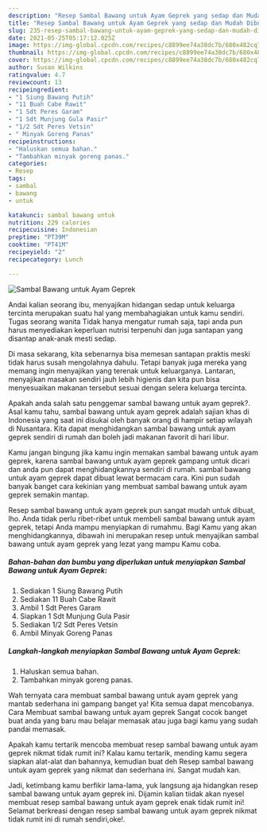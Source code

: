 ```yaml
---
description: "Resep Sambal Bawang untuk Ayam Geprek yang sedap dan Mudah Dibuat"
title: "Resep Sambal Bawang untuk Ayam Geprek yang sedap dan Mudah Dibuat"
slug: 235-resep-sambal-bawang-untuk-ayam-geprek-yang-sedap-dan-mudah-dibuat
date: 2021-05-25T05:17:12.025Z
image: https://img-global.cpcdn.com/recipes/c8899ee74a38dc7b/680x482cq70/sambal-bawang-untuk-ayam-geprek-foto-resep-utama.jpg
thumbnail: https://img-global.cpcdn.com/recipes/c8899ee74a38dc7b/680x482cq70/sambal-bawang-untuk-ayam-geprek-foto-resep-utama.jpg
cover: https://img-global.cpcdn.com/recipes/c8899ee74a38dc7b/680x482cq70/sambal-bawang-untuk-ayam-geprek-foto-resep-utama.jpg
author: Susan Wilkins
ratingvalue: 4.7
reviewcount: 13
recipeingredient:
- "1 Siung Bawang Putih"
- "11 Buah Cabe Rawit"
- "1 Sdt Peres Garam"
- "1 Sdt Munjung Gula Pasir"
- "1/2 Sdt Peres Vetsin"
- " Minyak Goreng Panas"
recipeinstructions:
- "Haluskan semua bahan."
- "Tambahkan minyak goreng panas."
categories:
- Resep
tags:
- sambal
- bawang
- untuk

katakunci: sambal bawang untuk 
nutrition: 229 calories
recipecuisine: Indonesian
preptime: "PT39M"
cooktime: "PT41M"
recipeyield: "2"
recipecategory: Lunch

---
```



![Sambal Bawang untuk Ayam Geprek](https://img-global.cpcdn.com/recipes/c8899ee74a38dc7b/680x482cq70/sambal-bawang-untuk-ayam-geprek-foto-resep-utama.jpg)

Andai kalian seorang ibu, menyajikan hidangan sedap untuk keluarga tercinta merupakan suatu hal yang membahagiakan untuk kamu sendiri. Tugas seorang  wanita Tidak hanya mengatur rumah saja, tapi anda pun harus menyediakan keperluan nutrisi terpenuhi dan juga santapan yang disantap anak-anak mesti sedap.

Di masa  sekarang, kita sebenarnya bisa memesan santapan praktis meski tidak harus susah mengolahnya dahulu. Tetapi banyak juga mereka yang memang ingin menyajikan yang terenak untuk keluarganya. Lantaran, menyajikan masakan sendiri jauh lebih higienis dan kita pun bisa menyesuaikan makanan tersebut sesuai dengan selera keluarga tercinta. 



Apakah anda salah satu penggemar sambal bawang untuk ayam geprek?. Asal kamu tahu, sambal bawang untuk ayam geprek adalah sajian khas di Indonesia yang saat ini disukai oleh banyak orang di hampir setiap wilayah di Nusantara. Kita dapat menghidangkan sambal bawang untuk ayam geprek sendiri di rumah dan boleh jadi makanan favorit di hari libur.

Kamu jangan bingung jika kamu ingin memakan sambal bawang untuk ayam geprek, karena sambal bawang untuk ayam geprek gampang untuk dicari dan anda pun dapat menghidangkannya sendiri di rumah. sambal bawang untuk ayam geprek dapat dibuat lewat bermacam cara. Kini pun sudah banyak banget cara kekinian yang membuat sambal bawang untuk ayam geprek semakin mantap.

Resep sambal bawang untuk ayam geprek pun sangat mudah untuk dibuat, lho. Anda tidak perlu ribet-ribet untuk membeli sambal bawang untuk ayam geprek, tetapi Anda mampu menyiapkan di rumahmu. Bagi Kamu yang akan menghidangkannya, dibawah ini merupakan resep untuk menyajikan sambal bawang untuk ayam geprek yang lezat yang mampu Kamu coba.

<!--inarticleads1-->

##### Bahan-bahan dan bumbu yang diperlukan untuk menyiapkan Sambal Bawang untuk Ayam Geprek:

1. Sediakan 1 Siung Bawang Putih
1. Sediakan 11 Buah Cabe Rawit
1. Ambil 1 Sdt Peres Garam
1. Siapkan 1 Sdt Munjung Gula Pasir
1. Sediakan 1/2 Sdt Peres Vetsin
1. Ambil  Minyak Goreng Panas




<!--inarticleads2-->

##### Langkah-langkah menyiapkan Sambal Bawang untuk Ayam Geprek:

1. Haluskan semua bahan.
1. Tambahkan minyak goreng panas.




Wah ternyata cara membuat sambal bawang untuk ayam geprek yang mantab sederhana ini gampang banget ya! Kita semua dapat mencobanya. Cara Membuat sambal bawang untuk ayam geprek Sangat cocok banget buat anda yang baru mau belajar memasak atau juga bagi kamu yang sudah pandai memasak.

Apakah kamu tertarik mencoba membuat resep sambal bawang untuk ayam geprek nikmat tidak rumit ini? Kalau kamu tertarik, mending kamu segera siapkan alat-alat dan bahannya, kemudian buat deh Resep sambal bawang untuk ayam geprek yang nikmat dan sederhana ini. Sangat mudah kan. 

Jadi, ketimbang kamu berfikir lama-lama, yuk langsung aja hidangkan resep sambal bawang untuk ayam geprek ini. Dijamin kalian tiidak akan nyesel membuat resep sambal bawang untuk ayam geprek enak tidak rumit ini! Selamat berkreasi dengan resep sambal bawang untuk ayam geprek nikmat tidak rumit ini di rumah sendiri,oke!.

